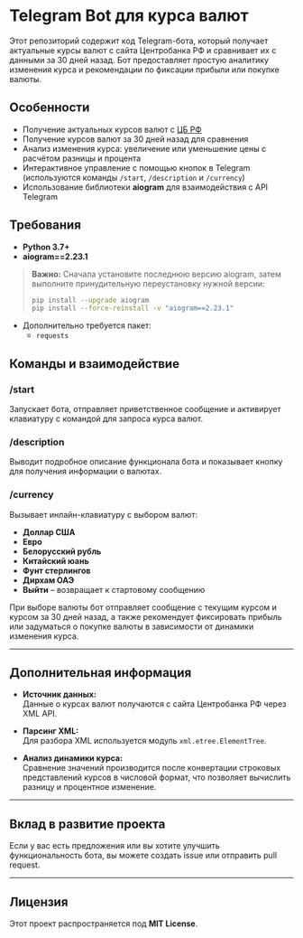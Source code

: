 # Telegram Bot для курса валют

Этот репозиторий содержит код Telegram-бота, который получает актуальные курсы валют с сайта Центробанка РФ и сравнивает их с данными за 30 дней назад. Бот предоставляет простую аналитику изменения курса и рекомендации по фиксации прибыли или покупке валюты.

## Особенности

- Получение актуальных курсов валют с [ЦБ РФ](http://www.cbr.ru/scripts/XML_daily.asp)
- Получение курсов валют за 30 дней назад для сравнения
- Анализ изменения курса: увеличение или уменьшение цены с расчётом разницы и процента
- Интерактивное управление с помощью кнопок в Telegram (используются команды `/start`, `/description` и `/currency`)
- Использование библиотеки **aiogram** для взаимодействия с API Telegram

## Требования

- **Python 3.7+**
- **aiogram==2.23.1**

> **Важно:** Сначала установите последнюю версию aiogram, затем выполните принудительную переустановку нужной версии:
> ```bash
> pip install --upgrade aiogram
> pip install --force-reinstall -v "aiogram==2.23.1"
> ```

- Дополнительно требуется пакет:
  - `requests`

## Команды и взаимодействие

### /start
Запускает бота, отправляет приветственное сообщение и активирует клавиатуру с командой для запроса курса валют.

### /description
Выводит подробное описание функционала бота и показывает кнопку для получения информации о валютах.

### /currency
Вызывает инлайн-клавиатуру с выбором валют:
- **Доллар США**
- **Евро**
- **Белорусский рубль**
- **Китайский юань**
- **Фунт стерлингов**
- **Дирхам ОАЭ**
- **Выйти** – возвращает к стартовому сообщению

При выборе валюты бот отправляет сообщение с текущим курсом и курсом за 30 дней назад, а также рекомендует фиксировать прибыль или задуматься о покупке валюты в зависимости от динамики изменения курса.

---

## Дополнительная информация

- **Источник данных:**  
  Данные о курсах валют получаются с сайта Центробанка РФ через XML API.

- **Парсинг XML:**  
  Для разбора XML используется модуль `xml.etree.ElementTree`.

- **Анализ динамики курса:**  
  Сравнение значений производится после конвертации строковых представлений курсов в числовой формат, что позволяет вычислить разницу и процентное изменение.

---

## Вклад в развитие проекта

Если у вас есть предложения или вы хотите улучшить функциональность бота, вы можете создать issue или отправить pull request.

---

## Лицензия

Этот проект распространяется под **MIT License**.


